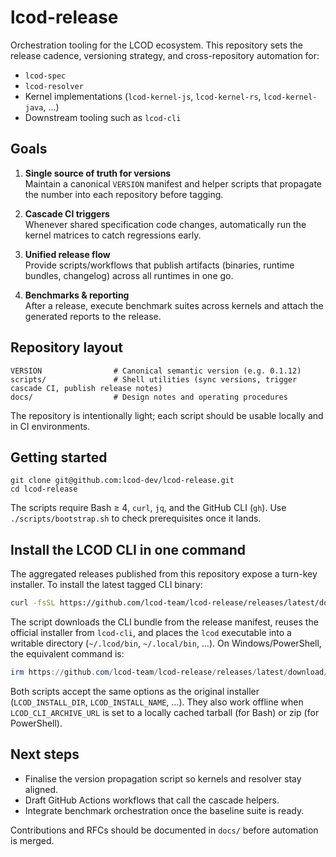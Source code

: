 # lcod-release

Orchestration tooling for the LCOD ecosystem. This repository sets the release cadence, versioning strategy, and cross-repository automation for:

- `lcod-spec`
- `lcod-resolver`
- Kernel implementations (`lcod-kernel-js`, `lcod-kernel-rs`, `lcod-kernel-java`, …)
- Downstream tooling such as `lcod-cli`

## Goals

1. **Single source of truth for versions**  
   Maintain a canonical `VERSION` manifest and helper scripts that propagate the number into each repository before tagging.

2. **Cascade CI triggers**  
   Whenever shared specification code changes, automatically run the kernel matrices to catch regressions early.

3. **Unified release flow**  
   Provide scripts/workflows that publish artifacts (binaries, runtime bundles, changelog) across all runtimes in one go.

4. **Benchmarks & reporting**  
   After a release, execute benchmark suites across kernels and attach the generated reports to the release.

## Repository layout

```
VERSION                # Canonical semantic version (e.g. 0.1.12)
scripts/               # Shell utilities (sync versions, trigger cascade CI, publish release notes)
docs/                  # Design notes and operating procedures
```

The repository is intentionally light; each script should be usable locally and in CI environments.

## Getting started

```
git clone git@github.com:lcod-dev/lcod-release.git
cd lcod-release
```

The scripts require Bash ≥ 4, `curl`, `jq`, and the GitHub CLI (`gh`). Use `./scripts/bootstrap.sh` to check prerequisites once it lands.

## Install the LCOD CLI in one command

The aggregated releases published from this repository expose a turn-key installer. To install the latest tagged CLI binary:

```bash
curl -fsSL https://github.com/lcod-team/lcod-release/releases/latest/download/install.sh | bash
```

The script downloads the CLI bundle from the release manifest, reuses the official installer from `lcod-cli`, and places the `lcod` executable into a writable directory (`~/.lcod/bin`, `~/.local/bin`, …). On Windows/PowerShell, the equivalent command is:

```powershell
irm https://github.com/lcod-team/lcod-release/releases/latest/download/install.ps1 | iex
```

Both scripts accept the same options as the original installer (`LCOD_INSTALL_DIR`, `LCOD_INSTALL_NAME`, …). They also work offline when `LCOD_CLI_ARCHIVE_URL` is set to a locally cached tarball (for Bash) or zip (for PowerShell).

## Next steps

- Finalise the version propagation script so kernels and resolver stay aligned.
- Draft GitHub Actions workflows that call the cascade helpers.
- Integrate benchmark orchestration once the baseline suite is ready.

Contributions and RFCs should be documented in `docs/` before automation is merged.
